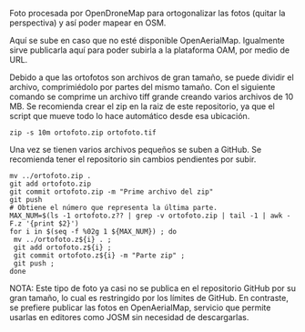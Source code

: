 Foto procesada por OpenDroneMap para ortogonalizar las fotos (quitar la perspectiva) y así poder mapear en OSM.

Aquí se sube en caso que no esté disponible OpenAerialMap. Igualmente sirve publicarla aquí para poder subirla a la plataforma OAM, por medio de URL.

Debido a que las ortofotos son archivos de gran tamaño, se puede dividir el archivo, comprimiédolo por partes del mismo tamaño. Con el siguiente comando se comprime un archivo tiff grande creando varios archivos de 10 MB. Se recomienda crear el zip en la raiz de este repositorio, ya que el script que mueve todo lo hace automático desde esa ubicación.

```
zip -s 10m ortofoto.zip ortofoto.tif
```

Una vez se tienen varios archivos pequeños se suben a GitHub. Se recomienda tener el repositorio sin cambios pendientes por subir.

```
mv ../ortofoto.zip .
git add ortofoto.zip
git commit ortofoto.zip -m "Prime archivo del zip"
git push
# Obtiene el número que representa la última parte.
MAX_NUM=$(ls -1 ortofoto.z?? | grep -v ortofoto.zip | tail -1 | awk -F.z '{print $2}')
for i in $(seq -f %02g 1 ${MAX_NUM}) ; do
 mv ../ortofoto.z${i} . ;
 git add ortofoto.z${i} ;
 git commit ortofoto.z${i} -m "Parte zip" ;
 git push ;
done
```

NOTA: Este tipo de foto ya casi no se publica en el repositorio GitHub por su gran tamaño, lo cual es restringido por los límites de GitHub. En contraste, se prefiere publicar las fotos en OpenAerialMap, servicio que permite usarlas en editores como JOSM sin necesidad de descargarlas.

